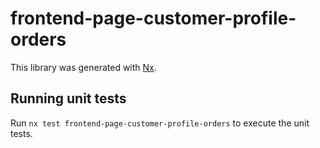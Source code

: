 # frontend-page-customer-profile-orders

This library was generated with [Nx](https://nx.dev).

## Running unit tests

Run `nx test frontend-page-customer-profile-orders` to execute the unit tests.
